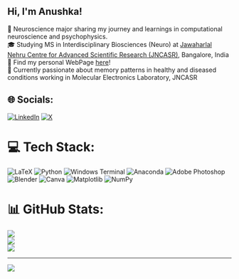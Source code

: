<!-- Part 1: About me -->

## Hi, I'm Anushka!

🧠 Neuroscience major sharing my journey and learnings in computational neuroscience and psychophysics.  <br/>
🎓 Studying MS in Interdisciplinary Biosciences (Neuro) at [Jawaharlal Nehru Centre for Advanced Scientific Research (JNCASR)](https://www.nature.com/nature-index/institution-outputs/india/jawaharlal-nehru-centre-for-advanced-scientific-research-jncasr/513906ba34d6b65e6a00007c), Bangalore, India <br/>
📃 Find my personal WebPage [here](https://sites.google.com/view/anushkasarkar)! <br/>
🧩 Currently passionate about memory patterns in healthy and diseased conditions working in Molecular Electronics Laboratory, JNCASR <br/>

## 🌐 Socials:
[![LinkedIn](https://img.shields.io/badge/LinkedIn-%230077B5.svg?logo=linkedin&logoColor=white)](https://linkedin.com/in/anushkas01) [![X](https://img.shields.io/badge/X-black.svg?logo=X&logoColor=white)](https://x.com/anushkaneuro) 

# 💻 Tech Stack:
![LaTeX](https://img.shields.io/badge/latex-%23008080.svg?style=flat-square&logo=latex&logoColor=white) ![Python](https://img.shields.io/badge/python-3670A0?style=flat-square&logo=python&logoColor=ffdd54) ![Windows Terminal](https://img.shields.io/badge/Windows%20Terminal-%234D4D4D.svg?style=flat-square&logo=windows-terminal&logoColor=white) ![Anaconda](https://img.shields.io/badge/Anaconda-%2344A833.svg?style=flat-square&logo=anaconda&logoColor=white) ![Adobe Photoshop](https://img.shields.io/badge/adobe%20photoshop-%2331A8FF.svg?style=flat-square&logo=adobe%20photoshop&logoColor=white) ![Blender](https://img.shields.io/badge/blender-%23F5792A.svg?style=flat-square&logo=blender&logoColor=white) ![Canva](https://img.shields.io/badge/Canva-%2300C4CC.svg?style=flat-square&logo=Canva&logoColor=white) ![Matplotlib](https://img.shields.io/badge/Matplotlib-%23ffffff.svg?style=flat-square&logo=Matplotlib&logoColor=black) ![NumPy](https://img.shields.io/badge/numpy-%23013243.svg?style=flat-square&logo=numpy&logoColor=white)
# 📊 GitHub Stats:
![](https://github-readme-stats.vercel.app/api?username=Anushkaa007&theme=dark&hide_border=false&include_all_commits=false&count_private=false)<br/>
![](https://github-readme-streak-stats.herokuapp.com/?user=Anushkaa007&theme=dark&hide_border=false)<br/>
![](https://github-readme-stats.vercel.app/api/top-langs/?username=Anushkaa007&theme=dark&hide_border=false&include_all_commits=false&count_private=false&layout=compact)

---
[![](https://visitcount.itsvg.in/api?id=Anushkaa007&icon=0&color=1)](https://visitcount.itsvg.in)
